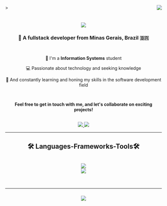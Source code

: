 <img align="right" src="https://visitor-badge.laobi.icu/badge?page_id=andradezerd.andradezerd"/>>

<h1 align="center">
    <a href="https://git.io/typing.svg">
        <img src="https://readme-typing-svg.herokuapp.com/?font=Righteous&size=35&center=true&vCenter=true&width=500&height=70&duration=4000&lines=Hi+There!+👋;+I'm+João+Andrade!;" />
    </a>
    
</h1>

<h3 align="center"> 💫 A fullstack developer from Minas Gerais, Brazil 🇧🇷</h3>

<br/>

<div align="center">

 📖 I'm a **Information Systems** student

 💻 Passionate about technology and seeking knowledge

 🌱 And constantly learning and honing my skills in the software development field

<br/>

**Feel free to get in touch with me, and let's collaborate on exciting projects!**

<br/>

</div>

<div align="center">
  <a  href="mailto:andradezerd@gmail.com">
    <img src="https://img.shields.io/badge/Gmail-D14836?style=for-the-badge&logo=gmail&logoColor=white" target="_blank" />
  </a>
  <a href="https://in.linkedin.com/andradezerd" target="_blank">
    <img src="https://img.shields.io/badge/LinkedIn-0077B5?style=for-the-badge&logo=linkedin&logoColor=white" target="_blank" />
  </a>
 
</div>

<hr/>

<h2 align="center"> 🛠️ Languages-Frameworks-Tools🛠️</h2>

<br/>

<div align="center">
  <a href="https://skillicons.dev">
    <img src="https://skillicons.dev/icons?i=python,java,ruby,github" /><br>
    <img src="https://skillicons.dev/icons?i=css,html,javascript,typescript,git" />
  </a>
</div>

<br/>
<br/>

<hr/>

<h3 align="center">
    <a href="https://git.io/typing.svg">
        <img src="https://readme-typing-svg.herokuapp.com/?font=Righteous&size=25&center=true&vCenter=true&width=500&height=70&duration=4000&lines=Thanks+for+visiting!+🦝;+Shoot+me+a+message+on+Linkedin!;I'm+always+down+to+collab+😙" />
    </a>
    
</h3>

<br/>
